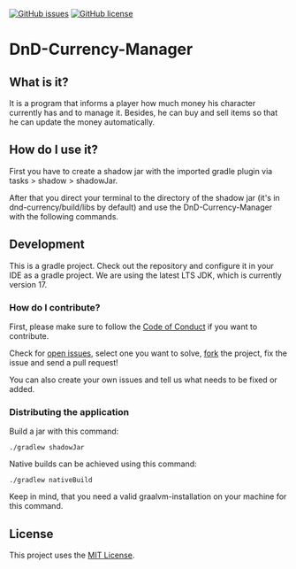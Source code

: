 <!--[![GitHub Workflow Status](https://img.shields.io/github/workflow/status/dragonempire96/DnD-Currency-Manager/Gradle%20Check?label=checks)]([https://github.com/dragonempire96/DnD-Currency-Manager/issues](https://github.com/dragonempire96/DnD-Currency-Manager/actions))-->
[![GitHub issues](https://img.shields.io/github/issues/dragonempire96/DnD-Currency-Manager)](https://github.com/dragonempire96/DnD-Currency-Manager/issues)
[![GitHub license](https://img.shields.io/github/license/dragonempire96/DnD-Currency-Manager)](https://github.com/dragonempire96/DnD-Currency-Manager/blob/main/LICENSE)

# DnD-Currency-Manager

## What is it?
It is a program that informs a player how much money his character currently has and to manage it. Besides, he can buy and sell items so that he can update the money automatically.

## How do I use it?
First you have to create a shadow jar with the imported gradle plugin via tasks > shadow > shadowJar.

After that you direct your terminal to the directory of the shadow jar (it's in dnd-currency/build/libs by default) and use the DnD-Currency-Manager with the following commands.

## Development

This is a gradle project. Check out the repository and configure it in your IDE as a gradle project. We are using the latest LTS JDK, which is currently version 17.

### How do I contribute?

First, please make sure to follow the [Code of Conduct](https://github.com/dragonempire96/DnD-Currency-Manager/blob/main/CODE_OF_CONDUCT.md) if you want to contribute.

Check for [open issues](https://github.com/hhu-propra1/time-tracker/issues), select one you want to solve, [fork](https://github.com/dragonempire96/DnD-Currency-Manager/fork) the project, fix the issue and send a pull request!

You can also create your own issues and tell us what needs to be fixed or added.

### Distributing the application

Build a jar with this command:

    ./gradlew shadowJar

Native builds can be achieved using this command:

    ./gradlew nativeBuild

Keep in mind, that you need a valid graalvm-installation on your machine for this command.

## License
This project uses the [MIT License](https://github.com/hhu-propra1/time-tracker/blob/main/LICENSE).